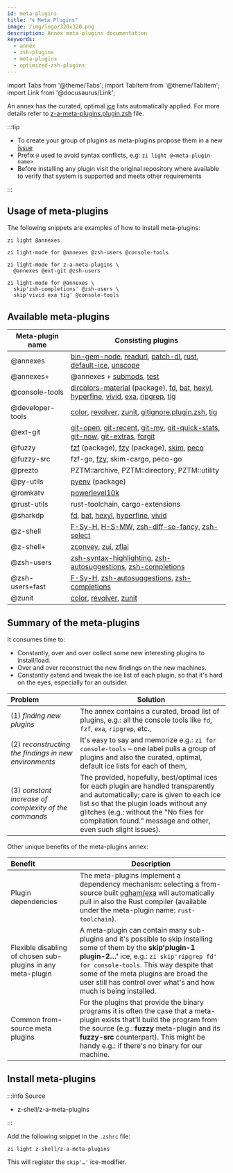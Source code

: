 ```yaml
---
id: meta-plugins
title: "🌀 Meta Plugins"
image: /img/logo/320x320.png
description: Annex meta-plugins documentation
keywords:
  - annex
  - zsh-plugins
  - meta-plugins
  - optimized-zsh-plugins
---
```


<!-- @format -->

import Tabs from '@theme/Tabs';
import TabItem from '@theme/TabItem';
import Link from '@docusaurus/Link';

An annex has the curated, optimal [ice][] lists automatically applied. For more details refer to [z-a-meta-plugins.plugin.zsh][] file.

:::tip

- To create your group of plugins as meta-plugins propose them in a new [issue][issues/new]
- Prefix `@` used to avoid syntax conflicts, e.g: `zi light @<meta-plugin-name>`
- Before installing any plugin visit the original repository where available to verify that system is supported and meets other requirements

:::

## Usage of meta-plugins

The following snippets are examples of how to install meta-plugins:

```shell
zi light @annexes
```

```shell
zi light-mode for @annexes @zsh-users @console-tools
```

```shell showLineNumbers
zi light-mode for z-a-meta-plugins \
  @annexes @ext-git @zsh-users
```

```shell showLineNumbers
zi light-mode for @annexes \
  skip'zsh-completions' @zsh-users \
  skip'vivid exa tig' @console-tools
```

## Available meta-plugins

| Meta-plugin name | Consisting plugins                                                                                                    |
| ---------------- | --------------------------------------------------------------------------------------------------------------------- |
| @annexes         | [bin-gem-node][], [readurl][], [patch-dl][], [rust][], [default-ice][], [unscope][]                                   |
| @annexes+        | @annexes + [submods][], [test][]                                                                                      |
| @console-tools   | [dircolors-material][] (package), [fd][], [bat][], [hexyl][], [hyperfine][], [vivid][], [exa][], [ripgrep][], [tig][] |
| @developer-tools | [color][], [revolver][], [zunit][], [gitignore.plugin.zsh][], [tig][]                                                 |
| @ext-git         | [git-open][], [git-recent][], [git-my][], [git-quick-stats][], [git-now][], [git-extras][], [forgit][]                |
| @fuzzy           | [fzf][] (package), [fzy][] (package), [skim][], [peco][]                                                              |
| @fuzzy-src       | fzf-go, [fzy][], skim-cargo, peco-go                                                                                  |
| @prezto          | PZTM::archive, PZTM::directory, PZTM::utility                                                                         |
| @py-utils        | [pyenv][] (package)                                                                                                   |
| @romkatv         | [powerlevel10k][]                                                                                                     |
| @rust-utils      | rust-toolchain, cargo-extensions                                                                                      |
| @sharkdp         | [fd][], [bat][], [hexyl][], [hyperfine][], [vivid][]                                                                  |
| @z-shell         | [F-Sy-H][], [H-S-MW][], [zsh-diff-so-fancy][], [zsh-select][]                                                         |
| @z-shell+        | [zconvey][], [zui][], [zflai][]                                                                                       |
| @zsh-users       | [zsh-syntax-highlighting][], [zsh-autosuggestions][], [zsh-completions][]                                             |
| @zsh-users+fast  | [F-Sy-H][], [zsh-autosuggestions][], [zsh-completions][]                                                              |
| @zunit           | [color][], [revolver][], [zunit][]                                                                                    |

## Summary of the meta-plugins

It consumes time to:

- Constantly, over and over collect some new interesting plugins to install/load.
- Over and over reconstruct the new findings on the new machines.
- Constantly extend and tweak the ice list of each plugin, so that it's hard on the eyes, especially for an outsider.

| Problem                                               | Solution                                                                                                                                                                                                                                                                               |
| :---------------------------------------------------- | -------------------------------------------------------------------------------------------------------------------------------------------------------------------------------------------------------------------------------------------------------------------------------------- |
| (1) _finding new plugins_                             | The annex contains a curated, broad list of plugins, e.g.: all the console tools like `fd`, `fzf`, `exa`, `ripgrep`, etc.,                                                                                                                                                             |
| (2) _reconstructing the findings in new environments_ | It's easy to say and memorize e.g.: `zi for console-tools` – one label pulls a group of plugins and also the curated, optimal, default ice lists for each of them,                                                                                                                     |
| (3) _constant increase of complexity of the commands_ | The provided, hopefully, best/optimal ices for each plugin are handled transparently and automatically; care is given to each ice list so that the plugin loads without any glitches (e.g.: without the "No files for compilation found." message and other, even such slight issues). |

Other unique benefits of the meta-plugins annex:

| Benefit                                                     | Description                                                                                                                                                                                                                                                                                                           |
| :---------------------------------------------------------- | --------------------------------------------------------------------------------------------------------------------------------------------------------------------------------------------------------------------------------------------------------------------------------------------------------------------- |
| Plugin dependencies                                         | The meta-plugins implement a dependency mechanism: selecting a from-source built [ogham/exa][exa] will automatically pull in also the Rust compiler (available under the meta-plugin name: `rust-toolchain`).                                                                                                         |
| Flexible disabling of chosen sub-plugins in any meta-plugin | A meta-plugin can contain many sub-plugins and it's possible to skip installing some of them by the **skip'plugin-1 plugin-2…'** ice, e.g.: `zi skip'ripgrep fd' for console-tools`. This way despite that some of the meta plugins are broad the user still has control over what's and how much is being installed. |
| Common from-source meta plugins                             | For the plugins that provide the binary programs it is often the case that a meta-plugin exists that'll build the program from the source (e.g.: **fuzzy** meta-plugin and its **fuzzy-src** counterpart). This might be handy e.g.: if there's no binary for our machine.                                            |

## Install meta-plugins

:::info Source

- <Link className="github-link" href="https://github.com/z-shell/z-a-meta-plugins">z-shell/z-a-meta-plugins</Link>

:::

<Tabs>
  <TabItem value="default" label="Default" default>

Add the following snippet in the `.zshrc` file:

```shell
zi light z-shell/z-a-meta-plugins
```

  </TabItem>
</Tabs>

This will register the `skip'…'` ice-modifier.

<!-- end-of-file -->
<!-- links -->

[ice]: /docs/guides/syntax/ice

<!-- external -->

[bat]: https://github.com/sharkdp/bat
[bin-gem-node]: https://github.com/z-shell/z-a-bin-gem-node
[color]: https://github.com/zdharma/color
[default-ice]: https://github.com/z-shell/z-a-default-ice
[dircolors-material]: https://github.com/z-shell/dircolors-material
[exa]: https://github.com/ogham/exa
[f-sy-h]: https://github.com/z-shell/F-Sy-H
[fd]: https://github.com/sharkdp/fd
[forgit]: https://github.com/wfxr/forgit
[fzf]: https://github.com/z-shell/fzf
[fzy]: https://github.com/z-shell/fzy
[git-extras]: https://github.com/tj/git-extras
[git-my]: https://github.com/davidosomething/git-my
[git-now]: https://github.com/iwata/git-now
[git-open]: https://github.com/paulirish/git-open
[git-quick-stats]: https://github.com/arzzen/git-quick-stats
[git-recent]: https://github.com/paulirish/git-recent
[gitignore.plugin.zsh]: https://github.com/voronkovich/gitignore.plugin.zsh
[h-s-mw]: https://github.com/z-shell/H-S-MW
[hexyl]: https://github.com/sharkdp/hexyl
[hyperfine]: https://github.com/sharkdp/hyperfine
[issues/new]: https://github.com/z-shell/z-a-meta-plugins/issues/new
[patch-dl]: https://github.com/z-shell/z-a-patch-dl
[peco]: https://github.com/peco/peco
[powerlevel10k]: https://github.com/romkatv/powerlevel10k
[pyenv]: https://github.com/z-shell/pyenv
[readurl]: https://github.com/z-shell/z-a-readurl
[revolver]: https://github.com/zdharma/revolver
[ripgrep]: https://github.com/BurntSushi/ripgrep
[rust]: https://github.com/z-shell/z-a-rust
[skim]: https://github.com/lotabout/skim
[submods]: https://github.com/z-shell/z-a-submods
[test]: https://github.com/z-shell/z-a-test
[tig]: https://github.com/jonas/tig
[unscope]: https://github.com/z-shell/z-a-unscope
[vivid]: https://github.com/sharkdp/vivid
[z-a-meta-plugins.plugin.zsh]: https://github.com/z-shell/z-a-meta-plugins/blob/main/z-a-meta-plugins.plugin.zsh
[zconvey]: https://github.com/z-shell/zconvey
[zflai]: https://github.com/z-shell/zflai
[zsh-autosuggestions]: https://github.com/zsh-users/zsh-autosuggestions
[zsh-completions]: https://github.com/zsh-users/zsh-completions
[zsh-diff-so-fancy]: https://github.com/z-shell/zsh-diff-so-fancy
[zsh-select]: https://github.com/z-shell/zsh-select
[zsh-syntax-highlighting]: https://github.com/zsh-users/zsh-syntax-highlighting
[zui]: https://github.com/z-shell/zui
[zunit]: https://github.com/zdharma/zunit
